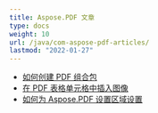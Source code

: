 ```yaml
---
title: Aspose.PDF 文章
type: docs
weight: 10
url: /java/com-aspose-pdf-articles/
lastmod: "2022-01-27"
---
```


- [如何创建 PDF 组合包](/pdf/java/how-to-create-pdf-portfolio/)
- [在 PDF 表格单元格中插入图像](/pdf/java/insert-an-image-into-a-table-cell-in-pdf/)
- [如何为 Aspose.PDF 设置区域设置](/pdf/java/how-to-set-locale-for-aspose-pdf/)